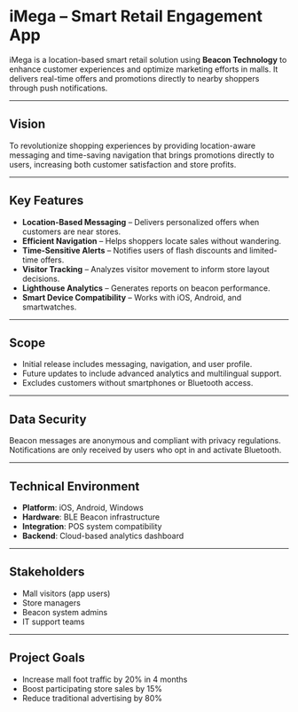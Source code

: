 # iMega – Smart Retail Engagement App 

iMega is a location-based smart retail solution using **Beacon Technology** to enhance customer experiences and optimize marketing efforts in malls. It delivers real-time offers and promotions directly to nearby shoppers through push notifications.

---

##  Vision

To revolutionize shopping experiences by providing location-aware messaging and time-saving navigation that brings promotions directly to users, increasing both customer satisfaction and store profits.

---

##  Key Features

-  **Location-Based Messaging** – Delivers personalized offers when customers are near stores.
-  **Efficient Navigation** – Helps shoppers locate sales without wandering.
-  **Time-Sensitive Alerts** – Notifies users of flash discounts and limited-time offers.
-  **Visitor Tracking** – Analyzes visitor movement to inform store layout decisions.
-  **Lighthouse Analytics** – Generates reports on beacon performance.
-  **Smart Device Compatibility** – Works with iOS, Android, and smartwatches.

---

##  Scope

- Initial release includes messaging, navigation, and user profile.
- Future updates to include advanced analytics and multilingual support.
- Excludes customers without smartphones or Bluetooth access.

---

##  Data Security

Beacon messages are anonymous and compliant with privacy regulations. Notifications are only received by users who opt in and activate Bluetooth.

---

##  Technical Environment

- **Platform**: iOS, Android, Windows
- **Hardware**: BLE Beacon infrastructure
- **Integration**: POS system compatibility
- **Backend**: Cloud-based analytics dashboard

---

##  Stakeholders

-  Mall visitors (app users)
-  Store managers
-  Beacon system admins
-  IT support teams

---

##  Project Goals

-  Increase mall foot traffic by 20% in 4 months
-  Boost participating store sales by 15%
-  Reduce traditional advertising by 80%

